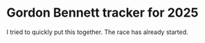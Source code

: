 # Gordon Bennett tracker for 2025

I tried to quickly put this together.   The race has already started.  
